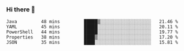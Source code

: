 ### Hi there 👋


<!--START_SECTION:waka-->
```text
Java         48 mins         █████▒░░░░░░░░░░░░░░░░░░░   21.46 % 
YAML         45 mins         █████░░░░░░░░░░░░░░░░░░░░   20.11 % 
PowerShell   44 mins         █████░░░░░░░░░░░░░░░░░░░░   19.77 % 
Properties   38 mins         ████▒░░░░░░░░░░░░░░░░░░░░   17.20 % 
JSON         35 mins         ████░░░░░░░░░░░░░░░░░░░░░   15.81 % 
```
<!--END_SECTION:waka-->

<!--
**ssrahul96/ssrahul96** is a ✨ _special_ ✨ repository because its `README.md` (this file) appears on your GitHub profile.

Here are some ideas to get you started:

- 🔭 I’m currently working on ...
- 🌱 I’m currently learning ...
- 👯 I’m looking to collaborate on ...
- 🤔 I’m looking for help with ...
- 💬 Ask me about ...
- 📫 How to reach me: ...
- 😄 Pronouns: ...
- ⚡ Fun fact: ...
-->

